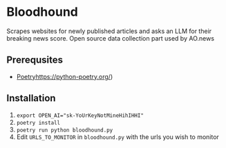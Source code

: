 # Bloodhound

Scrapes websites for newly published articles and asks an LLM for their breaking news score. Open source data collection part used by AO.news

## Prerequsites

* [Poetry](https://duckduckgo.com)https://python-poetry.org/)

## Installation

1) `export OPEN_AI="sk-YoUrKeyNotMineHihIHHI"`
2) `poetry install`
3) `poetry run python bloodhound.py`
4) Edit `URLS_TO_MONITOR` in `bloodhound.py` with the urls you wish to monitor